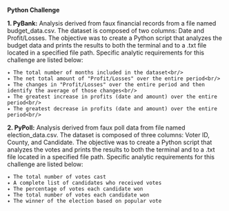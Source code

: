 **Python Challenge**

**1. PyBank:** Analysis derived from faux financial records from a file named budget_data.csv. The dataset is composed of two columns: Date and Profit/Losses. The objective was to create a Python script that analyzes the budget data and prints the results to both the terminal and to a .txt file located in a specified file path. Specific analytic requirements for this challenge are listed below:

    ✦ The total number of months included in the dataset<br/>
    ✦ The net total amount of "Profit/Losses" over the entire period<br/>
    ✦ The changes in "Profit/Losses" over the entire period and then identify the average of those changes<br/>
    ✦ The greatest increase in profits (date and amount) over the entire period<br/>
    ✦ The greatest decrease in profits (date and amount) over the entire period<br/>

**2. PyPoll:** Analysis derived from faux poll data from file named election_data.csv. The dataset is composed of three columns: Voter ID, County, and Candidate. The objective was to create a Python script that analyzes the votes and prints the results to both the terminal and to a .txt file located in a specified file path. Specific analytic requirements for this challenge are listed below:

    ✦ The total number of votes cast
    ✦ A complete list of candidates who received votes
    ✦ The percentage of votes each candidate won
    ✦ The total number of votes each candidate won
    ✦ The winner of the election based on popular vote
